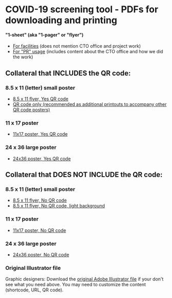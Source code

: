 # COVID-19 screening tool - PDFs for downloading and printing

#### "1-sheet" (aka "1-pager" or "flyer")
- [For facilities](2020-05-CovidScreenerForFacilities-1sheet.pdf) (does not mention CTO office and project work)
- [For "PR" usage](2020-05-CovidScreenerForPR-1sheet.pdf) (includes content about the CTO office and how we did the work)


## Collateral that INCLUDES the QR code:

### 8.5 x 11 (letter) small poster

- [8.5 x 11 flyer, Yes QR code](8.5x11-YesQR-dark-bg.pdf)
- [QR code only (recommended as additional printouts to accompany other QR code posters)](8.5x11-QR-only.pdf)

### 11 x 17 poster

- [11x17 poster, Yes QR code](11x17-YesQR-dark-bg.pdf)

### 24 x 36 large poster

- [24x36 poster, Yes QR code](24x36-YesQR-dark-bg.pdf)


## Collateral that DOES NOT INCLUDE the QR code:

### 8.5 x 11 (letter) small poster

- [8.5 x 11 flyer, No QR code](8.5x11-NoQR-dark-bg.pdf)
- [8.5 x 11 flyer, No QR code, light background](8.5x11-NoQR-light-bg.pdf)

### 11 x 17 poster

- [11x17 poster, No QR code](11x17-NoQR-dark-bg.pdf)

### 24 x 36 large poster

- [24x36 poster, No QR code](24x36-NoQR-dark-bg.pdf)

### Original Illustrator file

Graphic designers: Download the [original Adobe Illustrator file](covid19screen-collateral.ai) if your don't see what you need above. You may need to customize the content (shortcode, URL, QR code).
